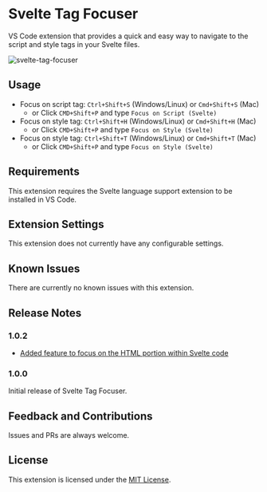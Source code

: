 
# Svelte Tag Focuser

VS Code extension that provides a quick and easy way to navigate to the script and style tags in your Svelte files.

![svelte-tag-focuser](https://user-images.githubusercontent.com/32632542/236613577-0553a995-40ee-45eb-b127-2509dd331f0e.gif)

## Usage

- Focus on script tag: `Ctrl+Shift+S` (Windows/Linux) or `Cmd+Shift+S` (Mac)
  - or Click `CMD+Shift+P` and type `Focus on Script (Svelte)`
- Focus on style tag: `Ctrl+Shift+H` (Windows/Linux) or `Cmd+Shift+H` (Mac)
  - or Click `CMD+Shift+P` and type `Focus on Style (Svelte)`
- Focus on style tag: `Ctrl+Shift+T` (Windows/Linux) or `Cmd+Shift+T` (Mac)
  - or Click `CMD+Shift+P` and type `Focus on Style (Svelte)`
  

## Requirements

This extension requires the Svelte language support extension to be installed in VS Code.

## Extension Settings

This extension does not currently have any configurable settings.

## Known Issues

There are currently no known issues with this extension.

## Release Notes

### 1.0.2

- [Added feature to focus on the HTML portion within Svelte code](https://github.com/K-Sato1995/svelte-tag-focuser/pull/1)

### 1.0.0

Initial release of Svelte Tag Focuser.

## Feedback and Contributions

Issues and PRs are always welcome.
## License

This extension is licensed under the [MIT License](https://github.com/K-Sato1995/svelte-tag-focuser/blob/main/LICENSE).